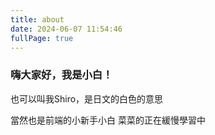 ```yaml
---
title: about
date: 2024-06-07 11:54:46
fullPage: true
---
```


<style>
.fullPage #main {
width: 100%;
margin: 0;
}

.fullPage .article-meta,
.fullPage .article-header,
.fullPage .article-footer{
    display: none;
}
</style>

### 嗨大家好，我是小白！
也可以叫我Shiro，是日文的白色的意思

當然也是前端的小新手小白
菜菜的正在緩慢學習中